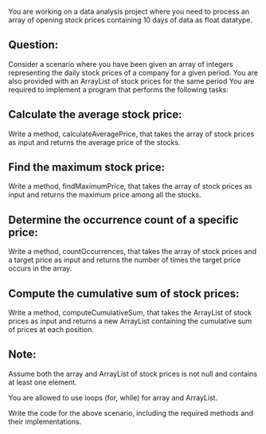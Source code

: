 You are working on a data analysis project where you need to process an array of opening stock prices containing 10 days of data as float datatype.

## Question:

Consider a scenario where you have been given an array of integers representing the daily stock prices of a company for a given period.
You are also provided with an ArrayList of stock prices for the same period You are required to implement a program that performs the following tasks:

## Calculate the average stock price:

Write a method, calculateAveragePrice, that takes the array of stock prices as input and returns the average price of the stocks.

## Find the maximum stock price:

Write a method, findMaximumPrice, that takes the array of stock prices as input and returns the maximum price among all the stocks. 

## Determine the occurrence count of a specific price:

Write a method, countOccurrences, that takes the array of stock prices and a target price as input and returns the number of times the target price occurs in the array. 

## Compute the cumulative sum of stock prices:

Write a method, computeCumulativeSum, that takes the ArrayList of stock prices as input and returns a new ArrayList containing the cumulative sum of prices at each position.

## Note:

Assume both the array and ArrayList of stock prices is not null and contains at least one element.

You are allowed to use loops (for, while) for array and ArrayList.

Write the code for the above scenario, including the required methods and their implementations. 

